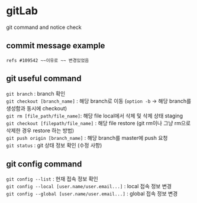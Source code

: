 # gitLab
git command and notice check

## commit message example
`refs #109542 ~~이유로 ~~ 변경있었음`

## git useful command
`git branch` : branch 확인<br/>
`git checkout [branch_name]` : 해당 branch로 이동 (`option -b` -> 해당 branch를 생성함과 동시에 checkout)<br/>
`git rm [file_path/file_name]`: 해당 file local에서 삭제 및 삭제 상태 staging<br/>
`git checkout [filepath/file_name]` : 해당 file restore (git rm이나 그냥 rm으로 삭제한 경우 restore 하는 방법)<br/>
`git push origin [branch_name]` : 해당 branch를 master에 push 요청<br/>
`git status` : git 상태 정보 확인 (수정 사항)<br/>

## git config command
`git config --list` : 현재 접속 정보 확인<br/>
`git config --local [user.name/user.email...]` : local 접속 정보 변경<br/>
`git config --global [user.name/user.email...]` : global 접속 정보 변경<br/>
